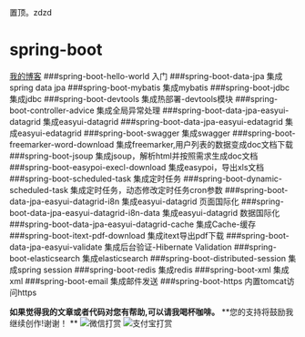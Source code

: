 置顶。zdzd
# spring-boot
[我的博客](http://blog.csdn.net/je_ge "JE-GE的浆糊") 
###spring-boot-hello-world	     	入门
###spring-boot-data-jpa	    		集成spring data jpa
###spring-boot-mybatis	    		集成mybatis
###spring-boot-jdbc	        		集成jdbc
###spring-boot-devtools	    		集成热部署-devtools模块
###spring-boot-controller-advice     集成全局异常处理
###spring-boot-data-jpa-easyui-datagrid  集成easyui-datagrid
###spring-boot-data-jpa-easyui-edatagrid  集成easyui-edatagrid
###spring-boot-swagger  集成swagger
###spring-boot-freemarker-word-download 集成freemarker,用户列表的数据变成doc文档下载
###spring-boot-jsoup 集成jsoup，解析html并按照需求生成doc文档
###spring-boot-easypoi-execl-download 集成easypoi，导出xls文档
###spring-boot-scheduled-task 集成定时任务
###spring-boot-dynamic-scheduled-task 集成定时任务，动态修改定时任务cron参数
###spring-boot-data-jpa-easyui-datagrid-i8n  集成easyui-datagrid 页面国际化
###spring-boot-data-jpa-easyui-datagrid-i8n-data  集成easyui-datagrid 数据国际化
###spring-boot-data-jpa-easyui-datagrid-cache  集成Cache-缓存
###spring-boot-itext-pdf-download 集成itext导出pdf下载
###spring-boot-data-jpa-easyui-validate 集成后台验证-Hibernate Validation
###spring-boot-elasticsearch 集成elasticsearch
###spring-boot-distributed-session 集成spring session
###spring-boot-redis 集成redis
###spring-boot-xml 集成xml
###spring-boot-email 集成邮件发送
###spring-boot-https 内置tomcat访问https



**如果觉得我的文章或者代码对您有帮助,可以请我喝杯咖啡。**
**您的支持将鼓励我继续创作!谢谢！ **
![](http://img.blog.csdn.net/20161120140715209 "微信打赏")
![](http://img.blog.csdn.net/20161120140741975 "支付宝打赏")
